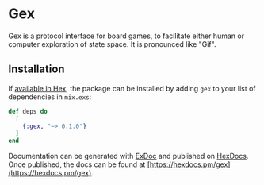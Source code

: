 # Gex

Gex is a protocol interface for board games, to facilitate either human or computer exploration of state space. It is pronounced like "Gif".

## Installation

If [available in Hex](https://hex.pm/docs/publish), the package can be installed
by adding `gex` to your list of dependencies in `mix.exs`:

```elixir
def deps do
  [
    {:gex, "~> 0.1.0"}
  ]
end
```

Documentation can be generated with [ExDoc](https://github.com/elixir-lang/ex_doc)
and published on [HexDocs](https://hexdocs.pm). Once published, the docs can
be found at [https://hexdocs.pm/gex](https://hexdocs.pm/gex).
